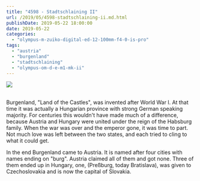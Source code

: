 ```yaml
---
title: "4598 - Stadtschlaining II"
url: /2019/05/4598-stadtschlaining-ii.md.html
publishDate: 2019-05-22 18:00:00
date: 2019-05-22
categories: 
  - "olympus-m-zuiko-digital-ed-12-100mm-f4-0-is-pro"
tags: 
  - "austria"
  - "burgenland"
  - "stadtschlaining"
  - "olympus-om-d-e-m1-mk-ii"
---
```

<div class="container">
<div class="center"><a target="_blank" href="https://d25zfm9zpd7gm5.cloudfront.net/1200x1200/2018/20180402_105828_lr.jpg"><img class="webfeedsFeaturedVisual" src="https://d25zfm9zpd7gm5.cloudfront.net/0600x0600/2018/20180402_105828_lr.jpg" /></a></div>
</div>
<br />

Burgenland, "Land of the Castles", was invented after World War I.
At that time it was actually a Hungarian province with strong German
speaking majority. For centuries this wouldn't have made much of a
difference, because Austria and Hungary were united under the reign
of the Habsburg family. When the war was over and the emperor gone,
it was time to part. Not much love was left between the two states,
and each tried to cling to what it could get.

In the end Burgenland came to Austria. It is named after four cities
with names ending on "burg". Austria claimed all of them and got
none. Three of them ended up in Hungary, one, (Preßburg, today
Bratislava), was given to Czechoslovakia and is now the capital of
Slovakia.
